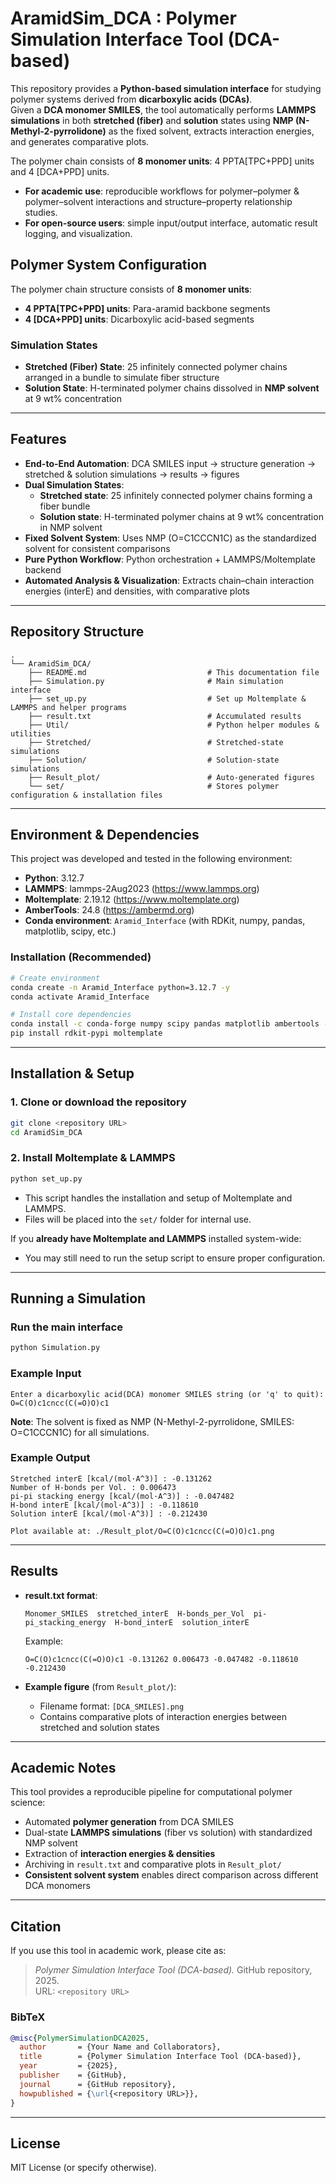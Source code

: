 # AramidSim_DCA : Polymer Simulation Interface Tool (DCA-based)

This repository provides a **Python-based simulation interface** for studying polymer systems derived from **dicarboxylic acids (DCAs)**.  
Given a **DCA monomer SMILES**, the tool automatically performs **LAMMPS simulations** in both **stretched (fiber)** and **solution** states using **NMP (N-Methyl-2-pyrrolidone)** as the fixed solvent, extracts interaction energies, and generates comparative plots.

The polymer chain consists of **8 monomer units**: 4 PPTA[TPC+PPD] units and 4 [DCA+PPD] units.

- **For academic use**: reproducible workflows for polymer–polymer & polymer–solvent interactions and structure–property relationship studies.  
- **For open-source users**: simple input/output interface, automatic result logging, and visualization.  

## Polymer System Configuration

The polymer chain structure consists of **8 monomer units**:
- **4 PPTA[TPC+PPD] units**: Para-aramid backbone segments
- **4 [DCA+PPD] units**: Dicarboxylic acid-based segments

### Simulation States
- **Stretched (Fiber) State**: 25 infinitely connected polymer chains arranged in a bundle to simulate fiber structure
- **Solution State**: H-terminated polymer chains dissolved in **NMP solvent** at 9 wt% concentration

---

## Features
- **End-to-End Automation**: DCA SMILES input → structure generation → stretched & solution simulations → results → figures  
- **Dual Simulation States**: 
  - **Stretched state**: 25 infinitely connected polymer chains forming a fiber bundle
  - **Solution state**: H-terminated polymer chains at 9 wt% concentration in NMP solvent
- **Fixed Solvent System**: Uses NMP (O=C1CCCN1C) as the standardized solvent for consistent comparisons
- **Pure Python Workflow**: Python orchestration + LAMMPS/Moltemplate backend  
- **Automated Analysis & Visualization**: Extracts chain–chain interaction energies (interE) and densities, with comparative plots  

---

## Repository Structure
```
.
└── AramidSim_DCA/
    ├── README.md                           # This documentation file
    ├── Simulation.py                       # Main simulation interface
    ├── set_up.py                           # Set up Moltemplate & LAMMPS and helper programs
    ├── result.txt                          # Accumulated results
    ├── Util/                               # Python helper modules & utilities
    ├── Stretched/                          # Stretched-state simulations
    ├── Solution/                           # Solution-state simulations
    ├── Result_plot/                        # Auto-generated figures
    └── set/                                # Stores polymer configuration & installation files
```

---

## Environment & Dependencies

This project was developed and tested in the following environment:

- **Python**: 3.12.7  
- **LAMMPS**: lammps-2Aug2023 (https://www.lammps.org)
- **Moltemplate**: 2.19.12 (https://www.moltemplate.org)
- **AmberTools**: 24.8 (https://ambermd.org)
- **Conda environment**: `Aramid_Interface` (with RDKit, numpy, pandas, matplotlib, scipy, etc.)  

### Installation (Recommended)
```bash
# Create environment
conda create -n Aramid_Interface python=3.12.7 -y
conda activate Aramid_Interface

# Install core dependencies
conda install -c conda-forge numpy scipy pandas matplotlib ambertools -y
pip install rdkit-pypi moltemplate
```

---

## Installation & Setup

### 1. Clone or download the repository
```bash
git clone <repository URL>
cd AramidSim_DCA
```

### 2. Install Moltemplate & LAMMPS
```bash
python set_up.py
```
- This script handles the installation and setup of Moltemplate and LAMMPS.  
- Files will be placed into the `set/` folder for internal use.  

If you **already have Moltemplate and LAMMPS** installed system-wide:  
- You may still need to run the setup script to ensure proper configuration.  

---

## Running a Simulation

### Run the main interface
```bash
python Simulation.py
```

### Example Input
```
Enter a dicarboxylic acid(DCA) monomer SMILES string (or 'q' to quit): O=C(O)c1cncc(C(=O)O)c1
```

**Note**: The solvent is fixed as NMP (N-Methyl-2-pyrrolidone, SMILES: O=C1CCCN1C) for all simulations.

### Example Output
```
Stretched interE [kcal/(mol·A^3)] : -0.131262
Number of H-bonds per Vol. : 0.006473
pi-pi stacking energy [kcal/(mol·A^3)] : -0.047482
H-bond interE [kcal/(mol·A^3)] : -0.118610
Solution interE [kcal/(mol·A^3)] : -0.212430

Plot available at: ./Result_plot/O=C(O)c1cncc(C(=O)O)c1.png
```

---

## Results

- **result.txt format**:
  ```
  Monomer_SMILES  stretched_interE  H-bonds_per_Vol  pi-pi_stacking_energy  H-bond_interE  solution_interE
  ```
  Example:
  ```
  O=C(O)c1cncc(C(=O)O)c1 -0.131262 0.006473 -0.047482 -0.118610 -0.212430
  ```

- **Example figure** (from `Result_plot/`):  
  - Filename format: `[DCA_SMILES].png`
  - Contains comparative plots of interaction energies between stretched and solution states

---

## Academic Notes

This tool provides a reproducible pipeline for computational polymer science:  
- Automated **polymer generation** from DCA SMILES  
- Dual-state **LAMMPS simulations** (fiber vs solution) with standardized NMP solvent
- Extraction of **interaction energies & densities**  
- Archiving in `result.txt` and comparative plots in `Result_plot/`  
- **Consistent solvent system** enables direct comparison across different DCA monomers

---

## Citation
If you use this tool in academic work, please cite as:

> *Polymer Simulation Interface Tool (DCA-based).* GitHub repository, 2025.  
> URL: `<repository URL>`  

### BibTeX
```bibtex
@misc{PolymerSimulationDCA2025,
  author       = {Your Name and Collaborators},
  title        = {Polymer Simulation Interface Tool (DCA-based)},
  year         = {2025},
  publisher    = {GitHub},
  journal      = {GitHub repository},
  howpublished = {\url{<repository URL>}},
}
```

---

## License
MIT License (or specify otherwise).
